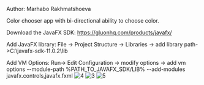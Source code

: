 Author: Marhabo Rakhmatshoeva

Color chooser app with bi-directional ability to choose color.

Download the JavaFX SDK: https://gluonhq.com/products/javafx/

Add JavaFX library: File -> Project Structure -> Libraries -> add library path->C:\javafx-sdk-11.0.2\lib

Add VM Options: Run-> Edit Configuration -> modify options -> add vm options --module-path %PATH_TO_JAVAFX_SDK/LIB% --add-modules javafx.controls,javafx.fxml
![4](https://user-images.githubusercontent.com/91888254/146685362-0d31c9a8-d8c0-4c17-ac9e-c63391e0049a.png)
![3](https://user-images.githubusercontent.com/91888254/146685366-879baa23-9cc4-450f-9c18-edf33f46e732.png)
![5](https://user-images.githubusercontent.com/91888254/146685368-823c9793-0bb5-412d-8000-3be7846fe2e4.png)

